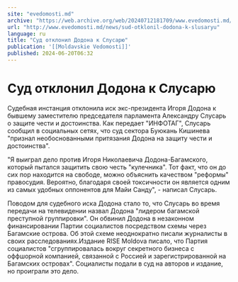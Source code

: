 ```yaml
---
site: "evedomosti.md"
archive: "https://web.archive.org/web/20240712181709/www.evedomosti.md/news/sud-otklonil-dodona-k-slusaryu"
url: "http://www.evedomosti.md/news/sud-otklonil-dodona-k-slusaryu"
language: ru
title: "Суд отклонил Додона к Слусарю"
publication: '[[Moldavskie Vedomosti]]'
published: 2024-06-20T06:32
---
```


# Суд отклонил Додона к Слусарю

Судебная инстанция отклонила иск экс-президента Игоря Додона к бывшему заместителю председателя парламента Александру Слусарь о защите чести и достоинства. Как передает "ИНФОТАГ", Слусарь сообщил в социальных сетях, что суд сектора Буюкань Кишинева "признал необоснованными притязания Додона на защиту чести и достоинства".

"Я выиграл дело против Игоря Николаевича Додона-Багамского, который пытался защитить свою честь "кулечника". Тот факт, что он до сих пор находится на свободе, можно объяснить качеством "реформы" правосудия. Вероятно, благодаря своей токсичности он является одним из самых удобных оппонентов для Майи Санду", - написал Слусарь.

Поводом для судебного иска Додона стало то, что Слусарь во время передачи на телевидении назвал Додона "лидером багамской преступной группировки". Он обвинил Додона в незаконном финансировании Партии социалистов посредством схемы через Багамские острова. Об этой схеме неоднократно писали журналисты в своих расследованиях.Издание RISE Moldova писало, что Партия социалистов "сгруппировалась вокруг секретного бизнеса с оффшорной компанией, связанной с Россией и зарегистрированной на Багамских островах". Социалисты подали в суд на авторов и издание, но проиграли это дело.